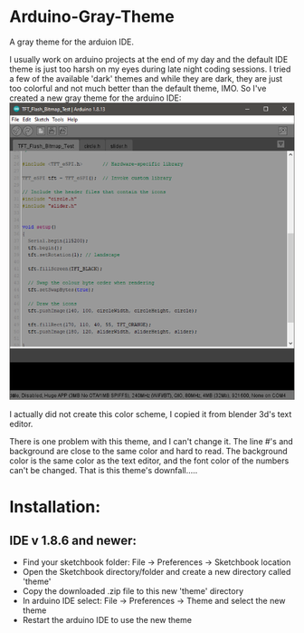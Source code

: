# Arduino-Gray-Theme

A gray theme for the arduion IDE.

I usually work on arduino projects at the end of my day and the default IDE theme is just too harsh on my eyes during late night coding sessions. I tried a few of the available 'dark' themes and while they are dark, they are just too colorful and not much better than the default theme, IMO. So I've created a new gray theme for the arduino IDE:
![Screenshot](screenshotIDE.png)

I actually did not create this color scheme, I copied it from blender 3d's text editor.

There is one problem with this theme, and I can't change it. The line #'s and background are close to the same color and hard to read. The background color is the same color as the text editor, and the font color of the numbers can't be changed. That is this theme's downfall.....

# Installation:

## IDE v 1.8.6 and newer:
- Find your sketchbook folder: File -> Preferences -> Sketchbook location
- Open the Sketchbook directory/folder and create a new directory called 'theme'
- Copy the downloaded .zip file to this new 'theme' directory
- In arduino IDE select: File -> Preferences -> Theme and select the new theme
- Restart the arduino IDE to use the new theme








